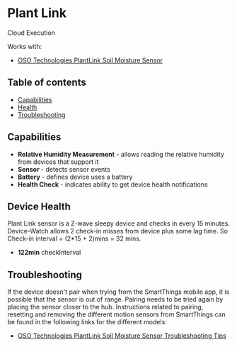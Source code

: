 # Plant Link

Cloud Execution

Works with: 

* [OSO Technologies PlantLink Soil Moisture Sensor](https://www.smartthings.com/works-with-smartthings/oso-technologies/oso-technologies-plantlink-soil-moisture-sensor)

## Table of contents

* [Capabilities](#capabilities)
* [Health](#device-health)
* [Troubleshooting](#troubleshooting)

## Capabilities

* **Relative Humidity Measurement** - allows reading the relative humidity from devices that support it
* **Sensor** - detects sensor events
* **Battery** - defines device uses a battery
* **Health Check** - indicates ability to get device health notifications

## Device Health

Plant Link sensor is a Z-wave sleepy device and checks in every 15 minutes.
Device-Watch allows 2 check-in misses from device plus some lag time. So Check-in interval = (2*15 + 2)mins = 32 mins.

* __122min__ checkInterval

## Troubleshooting

If the device doesn't pair when trying from the SmartThings mobile app, it is possible that the sensor is out of range.
Pairing needs to be tried again by placing the sensor closer to the hub.
Instructions related to pairing, resetting and removing the different motion sensors from SmartThings can be found in the following links
for the different models:
* [OSO Technologies PlantLink Soil Moisture Sensor Troubleshooting Tips](https://support.smartthings.com/hc/en-us/articles/206868986-PlantLink-Soil-Moisture-Sensor)
